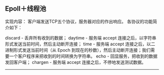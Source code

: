 Epoll＋线程池
----------
实现内容：
客户端发送TCP五个协议，服务器对应的作出响应。
各协议的功能简介如下：

discard - 丢弃所有收到的数据；
daytime - 服务端 accept 连接之后，以字符串形式发送当前时间，然后主动断开连接；
time - 服务端 accept 连接之后，以二进制形式发送当前时间（从 Epoch 到现在的秒数），然后主动断开连接；我们需要一个客户程序来把收到的时间转换为字符串。
echo - 回显服务，把收到的数据发回客户端；
chargen - 服务端 accept 连接之后，不停地发送测试数据。


----------
